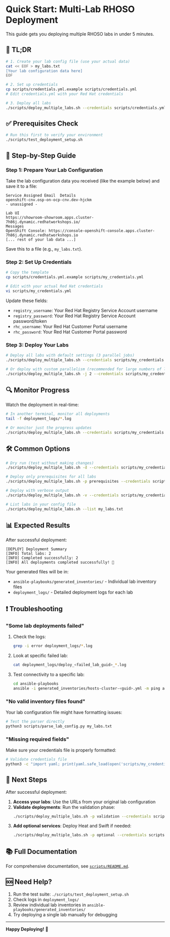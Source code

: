 # Quick Start: Multi-Lab RHOSO Deployment

This guide gets you deploying multiple RHOSO labs in under 5 minutes.

## 🚀 TL;DR

```bash
# 1. Create your lab config file (use your actual data)
cat << EOF > my_labs.txt
[Your lab configuration data here]
EOF

# 2. Set up credentials
cp scripts/credentials.yml.example scripts/credentials.yml
# Edit credentials.yml with your Red Hat credentials

# 3. Deploy all labs
./scripts/deploy_multiple_labs.sh --credentials scripts/credentials.yml my_labs.txt
```

## ✅ Prerequisites Check

```bash
# Run this first to verify your environment
./scripts/test_deployment_setup.sh
```

## 📝 Step-by-Step Guide

### Step 1: Prepare Your Lab Configuration

Take the lab configuration data you received (like the example below) and save it to a file:

```
Service	Assigned Email	Details
openshift-cnv.osp-on-ocp-cnv.dev-hjckm	
- unassigned -

Lab UI
https://showroom-showroom.apps.cluster-7h86j.dynamic.redhatworkshops.io/ 
Messages
OpenShift Console: https://console-openshift-console.apps.cluster-7h86j.dynamic.redhatworkshops.io
[... rest of your lab data ...]
```

Save this to a file (e.g., `my_labs.txt`).

### Step 2: Set Up Credentials

```bash
# Copy the template
cp scripts/credentials.yml.example scripts/my_credentials.yml

# Edit with your actual Red Hat credentials
vi scripts/my_credentials.yml
```

Update these fields:
- `registry_username`: Your Red Hat Registry Service Account username
- `registry_password`: Your Red Hat Registry Service Account password/token
- `rhc_username`: Your Red Hat Customer Portal username
- `rhc_password`: Your Red Hat Customer Portal password

### Step 3: Deploy Your Labs

```bash
# Deploy all labs with default settings (3 parallel jobs)
./scripts/deploy_multiple_labs.sh --credentials scripts/my_credentials.yml my_labs.txt

# Or deploy with custom parallelism (recommended for large numbers of labs)
./scripts/deploy_multiple_labs.sh -j 2 --credentials scripts/my_credentials.yml my_labs.txt
```

## 🔍 Monitor Progress

Watch the deployment in real-time:

```bash
# In another terminal, monitor all deployments
tail -f deployment_logs/*.log

# Or monitor just the progress updates
./scripts/deploy_multiple_labs.sh --credentials scripts/my_credentials.yml my_labs.txt | grep PROGRESS
```

## 🛠️ Common Options

```bash
# Dry run (test without making changes)
./scripts/deploy_multiple_labs.sh -d --credentials scripts/my_credentials.yml my_labs.txt

# Deploy only prerequisites for all labs
./scripts/deploy_multiple_labs.sh -p prerequisites --credentials scripts/my_credentials.yml my_labs.txt

# Deploy with verbose output
./scripts/deploy_multiple_labs.sh -v --credentials scripts/my_credentials.yml my_labs.txt

# List labs in your config file
./scripts/deploy_multiple_labs.sh --list my_labs.txt
```

## 📊 Expected Results

After successful deployment:

```
[DEPLOY] Deployment Summary
[INFO] Total labs: 2
[INFO] Completed successfully: 2
[INFO] All deployments completed successfully! 🎉
```

Your generated files will be in:
- `ansible-playbooks/generated_inventories/` - Individual lab inventory files
- `deployment_logs/` - Detailed deployment logs for each lab

## ❗ Troubleshooting

### "Some lab deployments failed"

1. Check the logs:
   ```bash
   grep -i error deployment_logs/*.log
   ```

2. Look at specific failed lab:
   ```bash
   cat deployment_logs/deploy_<failed_lab_guid>_*.log
   ```

3. Test connectivity to a specific lab:
   ```bash
   cd ansible-playbooks
   ansible -i generated_inventories/hosts-cluster-<guid>.yml -m ping all
   ```

### "No valid inventory files found"

Your lab configuration file might have formatting issues:

```bash
# Test the parser directly
python3 scripts/parse_lab_config.py my_labs.txt
```

### "Missing required fields"

Make sure your credentials file is properly formatted:

```bash
# Validate credentials file
python3 -c "import yaml; print(yaml.safe_load(open('scripts/my_credentials.yml')))"
```

## 🎯 Next Steps

After successful deployment:

1. **Access your labs**: Use the URLs from your original lab configuration
2. **Validate deployments**: Run the validation phase:
   ```bash
   ./scripts/deploy_multiple_labs.sh -p validation --credentials scripts/my_credentials.yml my_labs.txt
   ```
3. **Add optional services**: Deploy Heat and Swift if needed:
   ```bash
   ./scripts/deploy_multiple_labs.sh -p optional --credentials scripts/my_credentials.yml my_labs.txt
   ```

## 📚 Full Documentation

For comprehensive documentation, see [`scripts/README.md`](README.md).

## 🆘 Need Help?

1. Run the test suite: `./scripts/test_deployment_setup.sh`
2. Check logs in `deployment_logs/`
3. Review individual lab inventories in `ansible-playbooks/generated_inventories/`
4. Try deploying a single lab manually for debugging

---

**Happy Deploying!** 🚀

